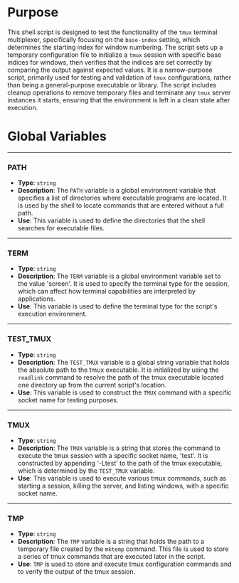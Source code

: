 # Purpose
This shell script is designed to test the functionality of the `tmux` terminal multiplexer, specifically focusing on the `base-index` setting, which determines the starting index for window numbering. The script sets up a temporary configuration file to initialize a `tmux` session with specific base indices for windows, then verifies that the indices are set correctly by comparing the output against expected values. It is a narrow-purpose script, primarily used for testing and validation of `tmux` configurations, rather than being a general-purpose executable or library. The script includes cleanup operations to remove temporary files and terminate any `tmux` server instances it starts, ensuring that the environment is left in a clean state after execution.
# Global Variables

---
### PATH
- **Type**: `string`
- **Description**: The `PATH` variable is a global environment variable that specifies a list of directories where executable programs are located. It is used by the shell to locate commands that are entered without a full path.
- **Use**: This variable is used to define the directories that the shell searches for executable files.


---
### TERM
- **Type**: `string`
- **Description**: The `TERM` variable is a global environment variable set to the value 'screen'. It is used to specify the terminal type for the session, which can affect how terminal capabilities are interpreted by applications.
- **Use**: This variable is used to define the terminal type for the script's execution environment.


---
### TEST_TMUX
- **Type**: `string`
- **Description**: The `TEST_TMUX` variable is a global string variable that holds the absolute path to the tmux executable. It is initialized by using the `readlink` command to resolve the path of the tmux executable located one directory up from the current script's location.
- **Use**: This variable is used to construct the `TMUX` command with a specific socket name for testing purposes.


---
### TMUX
- **Type**: `string`
- **Description**: The `TMUX` variable is a string that stores the command to execute the tmux session with a specific socket name, 'test'. It is constructed by appending '-Ltest' to the path of the tmux executable, which is determined by the `TEST_TMUX` variable.
- **Use**: This variable is used to execute various tmux commands, such as starting a session, killing the server, and listing windows, with a specific socket name.


---
### TMP
- **Type**: `string`
- **Description**: The `TMP` variable is a string that holds the path to a temporary file created by the `mktemp` command. This file is used to store a series of tmux commands that are executed later in the script.
- **Use**: `TMP` is used to store and execute tmux configuration commands and to verify the output of the tmux session.


